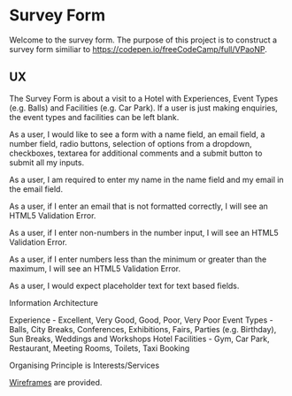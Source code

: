 # Survey Form

Welcome to the survey form.  The purpose of this project is to construct a survey form similiar to https://codepen.io/freeCodeCamp/full/VPaoNP.

## UX

The Survey Form is about a visit to a Hotel with Experiences, Event Types (e.g. Balls) and Facilities (e.g. Car Park).  If a user is
just making enquiries, the event types and facilities can be left blank.

As a user, I would like to see a form with a name field, an email field, a number field, radio buttons, selection of
options from a dropdown, checkboxes, textarea for additional comments and a submit button to submit all my inputs.

As a user, I am required to enter my name in the name field and my email in the email field.

As a user, if I enter an email that is not formatted correctly, I will see an HTML5 Validation Error.

As a user, if I enter non-numbers in the number input, I will see an HTML5 Validation Error.

As a user, if I enter numbers less than the minimum or greater than the maximum, I will see an HTML5 Validation Error.

As a user, I would expect placeholder text for text based fields.

Information Architecture

Experience - Excellent, Very Good, Good, Poor, Very Poor
Event Types - Balls, City Breaks, Conferences, Exhibitions, Fairs, Parties (e.g. Birthday), Sun Breaks, Weddings and Workshops
Hotel Facilities - Gym, Car Park, Restaurant, Meeting Rooms, Toilets, Taxi Booking

Organising Principle is Interests/Services

[Wireframes](wireframes/survey-form-wireframes) are provided.

